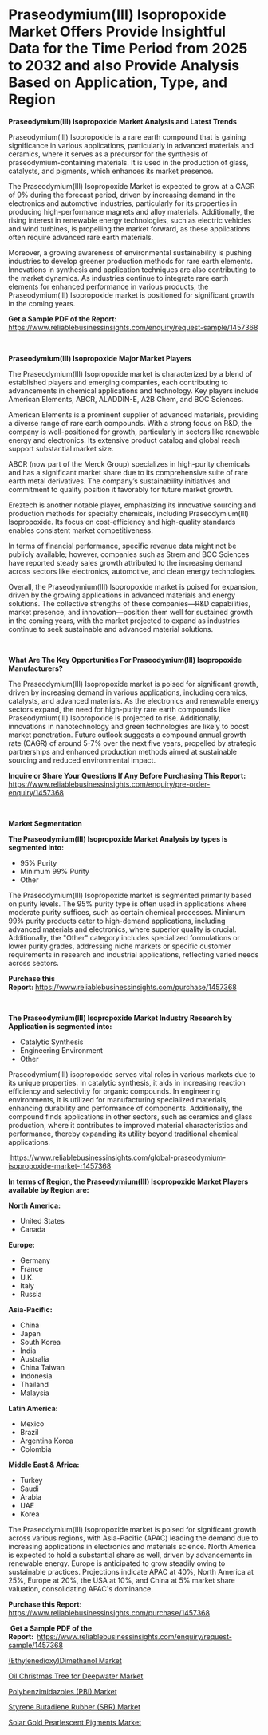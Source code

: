 <p><h1>Praseodymium(III) Isopropoxide Market Offers Provide Insightful Data for the Time Period from 2025 to 2032 and also Provide Analysis Based on Application, Type, and Region</h1></p><p><strong>Praseodymium(III) Isopropoxide Market Analysis and Latest Trends</strong></p>
<p><p>Praseodymium(III) Isopropoxide is a rare earth compound that is gaining significance in various applications, particularly in advanced materials and ceramics, where it serves as a precursor for the synthesis of praseodymium-containing materials. It is used in the production of glass, catalysts, and pigments, which enhances its market presence. </p><p>The Praseodymium(III) Isopropoxide Market is expected to grow at a CAGR of 9% during the forecast period, driven by increasing demand in the electronics and automotive industries, particularly for its properties in producing high-performance magnets and alloy materials. Additionally, the rising interest in renewable energy technologies, such as electric vehicles and wind turbines, is propelling the market forward, as these applications often require advanced rare earth materials. </p><p>Moreover, a growing awareness of environmental sustainability is pushing industries to develop greener production methods for rare earth elements. Innovations in synthesis and application techniques are also contributing to the market dynamics. As industries continue to integrate rare earth elements for enhanced performance in various products, the Praseodymium(III) Isopropoxide market is positioned for significant growth in the coming years.</p></p>
<p><strong>Get a Sample PDF of the Report:&nbsp;</strong> <a href="https://www.reliablebusinessinsights.com/enquiry/request-sample/1457368?utm_campaign=63&utm_medium=2&utm_source=Github&utm_content=ia&utm_term=05022025&utm_id=praseodymiumiii-isopropoxide">https://www.reliablebusinessinsights.com/enquiry/request-sample/1457368</a></p>
<p>&nbsp;</p>
<p><strong>Praseodymium(III) Isopropoxide Major Market Players</strong></p>
<p><p>The Praseodymium(III) Isopropoxide market is characterized by a blend of established players and emerging companies, each contributing to advancements in chemical applications and technology. Key players include American Elements, ABCR, ALADDIN-E, A2B Chem, and BOC Sciences. </p><p>American Elements is a prominent supplier of advanced materials, providing a diverse range of rare earth compounds. With a strong focus on R&D, the company is well-positioned for growth, particularly in sectors like renewable energy and electronics. Its extensive product catalog and global reach support substantial market size.</p><p>ABCR (now part of the Merck Group) specializes in high-purity chemicals and has a significant market share due to its comprehensive suite of rare earth metal derivatives. The company’s sustainability initiatives and commitment to quality position it favorably for future market growth.</p><p>Ereztech is another notable player, emphasizing its innovative sourcing and production methods for specialty chemicals, including Praseodymium(III) Isopropoxide. Its focus on cost-efficiency and high-quality standards enables consistent market competitiveness.</p><p>In terms of financial performance, specific revenue data might not be publicly available; however, companies such as Strem and BOC Sciences have reported steady sales growth attributed to the increasing demand across sectors like electronics, automotive, and clean energy technologies.</p><p>Overall, the Praseodymium(III) Isopropoxide market is poised for expansion, driven by the growing applications in advanced materials and energy solutions. The collective strengths of these companies—R&D capabilities, market presence, and innovation—position them well for sustained growth in the coming years, with the market projected to expand as industries continue to seek sustainable and advanced material solutions.</p></p>
<p>&nbsp;</p>
<p><strong>What Are The Key Opportunities For Praseodymium(III) Isopropoxide Manufacturers?</strong></p>
<p><p>The Praseodymium(III) Isopropoxide market is poised for significant growth, driven by increasing demand in various applications, including ceramics, catalysts, and advanced materials. As the electronics and renewable energy sectors expand, the need for high-purity rare earth compounds like Praseodymium(III) Isopropoxide is projected to rise. Additionally, innovations in nanotechnology and green technologies are likely to boost market penetration. Future outlook suggests a compound annual growth rate (CAGR) of around 5-7% over the next five years, propelled by strategic partnerships and enhanced production methods aimed at sustainable sourcing and reduced environmental impact.</p></p>
<p><strong>Inquire or Share Your Questions If Any Before Purchasing This Report:</strong> <a href="https://www.reliablebusinessinsights.com/enquiry/pre-order-enquiry/1457368?utm_campaign=63&utm_medium=2&utm_source=Github&utm_content=ia&utm_term=05022025&utm_id=praseodymiumiii-isopropoxide">https://www.reliablebusinessinsights.com/enquiry/pre-order-enquiry/1457368</a></p>
<p>&nbsp;</p>
<p><strong>Market Segmentation</strong></p>
<p><strong>The Praseodymium(III) Isopropoxide Market Analysis by types is segmented into:</strong></p>
<p><ul><li>95% Purity</li><li>Minimum 99% Purity</li><li>Other</li></ul></p>
<p><p>The Praseodymium(III) Isopropoxide market is segmented primarily based on purity levels. The 95% purity type is often used in applications where moderate purity suffices, such as certain chemical processes. Minimum 99% purity products cater to high-demand applications, including advanced materials and electronics, where superior quality is crucial. Additionally, the "Other" category includes specialized formulations or lower purity grades, addressing niche markets or specific customer requirements in research and industrial applications, reflecting varied needs across sectors.</p></p>
<p><strong>Purchase this Report:&nbsp;</strong><a href="https://www.reliablebusinessinsights.com/purchase/1457368?utm_campaign=63&utm_medium=2&utm_source=Github&utm_content=ia&utm_term=05022025&utm_id=praseodymiumiii-isopropoxide">https://www.reliablebusinessinsights.com/purchase/1457368</a></p>
<p>&nbsp;</p>
<p><strong>The Praseodymium(III) Isopropoxide Market Industry Research by Application is segmented into:</strong></p>
<p><ul><li>Catalytic Synthesis</li><li>Engineering Environment</li><li>Other</li></ul></p>
<p><p>Praseodymium(III) isopropoxide serves vital roles in various markets due to its unique properties. In catalytic synthesis, it aids in increasing reaction efficiency and selectivity for organic compounds. In engineering environments, it is utilized for manufacturing specialized materials, enhancing durability and performance of components. Additionally, the compound finds applications in other sectors, such as ceramics and glass production, where it contributes to improved material characteristics and performance, thereby expanding its utility beyond traditional chemical applications.</p></p>
<p><a href="https://www.reliablebusinessinsights.com/global-praseodymium-isopropoxide-market-r1457368?utm_campaign=63&utm_medium=2&utm_source=Github&utm_content=ia&utm_term=05022025&utm_id=praseodymiumiii-isopropoxide">&nbsp;https://www.reliablebusinessinsights.com/global-praseodymium-isopropoxide-market-r1457368</a></p>
<p><strong>In terms of Region, the Praseodymium(III) Isopropoxide Market Players available by Region are:</strong></p>
<p>
    <p> <strong> North America: </strong>
        <ul>
            <li>United States</li>
            <li>Canada</li>
        </ul>
        </p> 
    <p> <strong> Europe: </strong>
        <ul>
            <li>Germany</li>
            <li>France</li>
            <li>U.K.</li>
            <li>Italy</li>
            <li>Russia</li>
        </ul>
        </p> 
    <p> <strong> Asia-Pacific: </strong>
        <ul>
            <li>China</li>
            <li>Japan</li>
            <li>South Korea</li>
            <li>India</li>
            <li>Australia</li>
            <li>China Taiwan</li>
            <li>Indonesia</li>
            <li>Thailand</li>
            <li>Malaysia</li>
        </ul>
        </p> 
    <p> <strong> Latin America: </strong>
        <ul>
            <li>Mexico</li>
            <li>Brazil</li>
            <li>Argentina Korea</li>
            <li>Colombia</li>
        </ul>
        </p> 
    <p> <strong> Middle East & Africa: </strong>
        <ul>
            <li>Turkey</li>
            <li>Saudi</li>
            <li>Arabia</li>
            <li>UAE</li>
            <li>Korea</li>
        </ul>
    </p>
    </p>
<p><p>The Praseodymium(III) Isopropoxide market is poised for significant growth across various regions, with Asia-Pacific (APAC) leading the demand due to increasing applications in electronics and materials science. North America is expected to hold a substantial share as well, driven by advancements in renewable energy. Europe is anticipated to grow steadily owing to sustainable practices. Projections indicate APAC at 40%, North America at 25%, Europe at 20%, the USA at 10%, and China at 5% market share valuation, consolidating APAC's dominance.</p></p>
<p><strong>Purchase this Report: </strong><a href="https://www.reliablebusinessinsights.com/purchase/1457368?utm_campaign=63&utm_medium=2&utm_source=Github&utm_content=ia&utm_term=05022025&utm_id=praseodymiumiii-isopropoxide">https://www.reliablebusinessinsights.com/purchase/1457368</a></p>
<p>&nbsp;<strong>Get a Sample PDF of the Report:&nbsp;&nbsp;</strong><a href="https://www.reliablebusinessinsights.com/enquiry/request-sample/1457368?utm_campaign=63&utm_medium=2&utm_source=Github&utm_content=ia&utm_term=05022025&utm_id=praseodymiumiii-isopropoxide">https://www.reliablebusinessinsights.com/enquiry/request-sample/1457368</a></p>
<p><strong></strong></p>
<p><p><a href="https://github.com/dailyspunj47/Market-Research-Report-List-1/blob/main/ethylenedioxydimethanol-market.md?utm_campaign=63&utm_medium=2&utm_source=Github&utm_content=ia&utm_term=05022025&utm_id=praseodymiumiii-isopropoxide">(Ethylenedioxy)Dimethanol Market</a></p><p><a href="https://github.com/berbelsagwan/Market-Research-Report-List-1/blob/main/oil-christmas-tree-for-deepwater-market.md?utm_campaign=63&utm_medium=2&utm_source=Github&utm_content=ia&utm_term=05022025&utm_id=praseodymiumiii-isopropoxide">Oil Christmas Tree for Deepwater Market</a></p><p><a href="https://github.com/boyermaragaret8392/Market-Research-Report-List-1/blob/main/polybenzimidazoles-pbi-market.md?utm_campaign=63&utm_medium=2&utm_source=Github&utm_content=ia&utm_term=05022025&utm_id=praseodymiumiii-isopropoxide">Polybenzimidazoles (PBI) Market</a></p><p><a href="https://github.com/ajayanhaizan/Market-Research-Report-List-1/blob/main/styrene-butadiene-rubber-sbr-market.md?utm_campaign=63&utm_medium=2&utm_source=Github&utm_content=ia&utm_term=05022025&utm_id=praseodymiumiii-isopropoxide">Styrene Butadiene Rubber (SBR) Market</a></p><p><a href="https://github.com/anuellaruska/Market-Research-Report-List-1/blob/main/solar-gold-pearlescent-pigments-market.md?utm_campaign=63&utm_medium=2&utm_source=Github&utm_content=ia&utm_term=05022025&utm_id=praseodymiumiii-isopropoxide">Solar Gold Pearlescent Pigments Market</a></p></p>